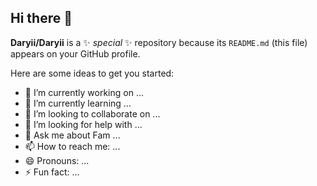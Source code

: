 ## Hi there 👋


**Daryii/Daryii** is a ✨ _special_ ✨ repository because its `README.md` (this file) appears on your GitHub profile.

Here are some ideas to get you started:

- 🔭 I’m currently working on ...
- 🌱 I’m currently learning ...
- 👯 I’m looking to collaborate on ...
- 🤔 I’m looking for help with ...
- 💬 Ask me about Fam ...
- 📫 How to reach me: ...
- 😄 Pronouns: ...
- ⚡ Fun fact: ...

